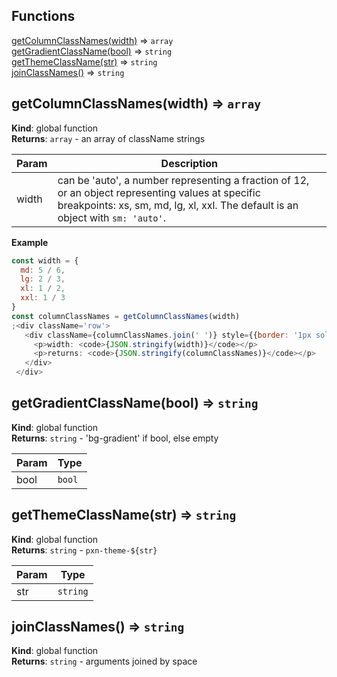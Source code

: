 ## Functions

<dl>
<dt><a href="#getColumnClassNames">getColumnClassNames(width)</a> ⇒ <code>array</code></dt>
<dd></dd>
<dt><a href="#getGradientClassName">getGradientClassName(bool)</a> ⇒ <code>string</code></dt>
<dd></dd>
<dt><a href="#getThemeClassName">getThemeClassName(str)</a> ⇒ <code>string</code></dt>
<dd></dd>
<dt><a href="#joinClassNames">joinClassNames()</a> ⇒ <code>string</code></dt>
<dd></dd>
</dl>

<a name="getColumnClassNames"></a>

## getColumnClassNames(width) ⇒ <code>array</code>
**Kind**: global function  
**Returns**: <code>array</code> - an array of className strings  

| Param | Description |
| --- | --- |
| width | can be 'auto', a number representing a fraction of 12, or an object representing values at specific breakpoints: xs, sm, md, lg, xl, xxl. The default is an object with `sm: 'auto'`. |

**Example**  
```js
const width = {
  md: 5 / 6,
  lg: 2 / 3,
  xl: 1 / 2,
  xxl: 1 / 3
}
const columnClassNames = getColumnClassNames(width)
;<div className='row'>
   <div className={columnClassNames.join(' ')} style={{border: '1px solid black'}}>
     <p>width: <code>{JSON.stringify(width)}</code></p>
     <p>returns: <code>{JSON.stringify(columnClassNames)}</code></p>
   </div>
 </div>
```
<a name="getGradientClassName"></a>

## getGradientClassName(bool) ⇒ <code>string</code>
**Kind**: global function  
**Returns**: <code>string</code> - 'bg-gradient' if bool, else empty  

| Param | Type |
| --- | --- |
| bool | <code>bool</code> | 

<a name="getThemeClassName"></a>

## getThemeClassName(str) ⇒ <code>string</code>
**Kind**: global function  
**Returns**: <code>string</code> - `pxn-theme-${str}`  

| Param | Type |
| --- | --- |
| str | <code>string</code> | 

<a name="joinClassNames"></a>

## joinClassNames() ⇒ <code>string</code>
**Kind**: global function  
**Returns**: <code>string</code> - arguments joined by space  
